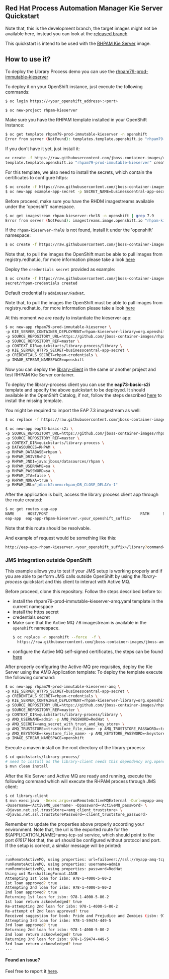 ## Red Hat Process Automation Manager Kie Server Quickstart

Note that, this is the development branch, the target images might not be available here, instead you can look at the [released branch](https://github.com/jboss-container-images/rhpam-7-openshift-image/tree/7.9.x/quickstarts/library-process)

This quickstart is intend to be used with the [RHPAM Kie Server](https://github.com/jboss-container-images/rhpam-7-openshift-image/tree/master/kieserver) image.

## How to use it?

To deploy the Library Process demo you can use the [rhpam79-prod-immutable-kieserver](https://github.com/jboss-container-images/rhpam-7-openshift-image/blob/master/templates/rhpam79-prod-immutable-kieserver.yaml)

To deploy it on your OpenShift instance, just execute the following commands:

```bash
$ oc login https://<your_openshift_address>:<port>
```

```bash
$ oc new-project rhpam-kieserver
```

Make sure you have the RHPAM template installed in your OpenShift Instance:
```bash
$ oc get template rhpam79-prod-immutable-kieserver -n openshift
Error from server (NotFound): templates.template.openshift.io "rhpam79-prod-immutable-kieserver" not found
```

If you don't have it yet, just install it:

```bash
oc create -f https://raw.githubusercontent.com/jboss-container-images/rhpam-7-openshift-image/master/templates/rhpam79-prod-immutable-kieserver.yaml -n openshift
template.template.openshift.io "rhpam79-prod-immutable-kieserver" created
```

For this template, we also need to install the secrets, which contain the certificates to configure https:
```bash
$ oc create -f https://raw.githubusercontent.com/jboss-container-images/rhpam-7-openshift-image/master/example-app-secret-template.yaml
$ oc new-app example-app-secret -p SECRET_NAME=businesscentral-app-secret
```

Before proceed, make sure you have the RHDM imagestreams available under the 'openshift' namespace.

```bash
$ oc get imagestream rhpam-kieserver-rhel8 -n openshift | grep 7.9
Error from server (NotFound): imagestreams.image.openshift.io "rhpam-kieserver-rhel8" not found
```

 If the `rhpam-kieserver-rhel8` is not found, install it under the 'openshift' namespace:
 ```bash
$ oc create -f https://raw.githubusercontent.com/jboss-container-images/rhpam-7-openshift-image/master/rhpam79-image-streams.yaml -n openshift
```

Note that, to pull the images the OpenShift must be able to pull images from registry.redhat.io, for more information
please take a look [here](https://access.redhat.com/RegistryAuthentication)


Deploy the `credentials secret` provided as example:

```bash
$ oc create -f https://raw.githubusercontent.com/jboss-container-images/rhpam-7-openshift-image/master/example-credentials.yaml
secret/rhpam-credentials created
```

Default credential is `adminUser/RedHat`.

Note that, to pull the images the OpenShift must be able to pull images from registry.redhat.io, for more information
please take a look [here](https://access.redhat.com/RegistryAuthentication)

At this moment we are ready to instantiate the kieserver app:

```bash
$ oc new-app rhpam79-prod-immutable-kieserver \
-p KIE_SERVER_CONTAINER_DEPLOYMENT=rhpam-kieserver-library=org.openshift.quickstarts:rhpam-kieserver-library:1.6.0-SNAPSHOT \
-p SOURCE_REPOSITORY_URL=https://github.com/jboss-container-images/rhpam-7-openshift-image.git \
-p SOURCE_REPOSITORY_REF=master \
-p CONTEXT_DIR=quickstarts/library-process/library \
-p KIE_SERVER_HTTPS_SECRET=businesscentral-app-secret \
-p CREDENTIALS_SECRET=rhpam-credentials \
-p IMAGE_STREAM_NAMESPACE=openshift
```

Now you can deploy the [library-client](library-client) in the same or another project and test RHPAM Kie Server container.

To deploy the library-process client you can use the **eap73-basic-s2i** template and specify the above quickstart to be deployed. It should available in the OpenShift Catalog, 
if not, follow the steps described [here](https://github.com/jboss-container-images/jboss-eap-7-openshift-image/blob/eap73/README.adoc) to install the missing template. 

You might be required to import the EAP 7.3 imagestream as well:
```bash
$ oc replace -f https://raw.githubusercontent.com/jboss-container-images/jboss-eap-7-openshift-image/eap73/templates/eap73-image-stream.json -n openshift
```

```bash
$ oc new-app eap73-basic-s2i \
-p SOURCE_REPOSITORY_URL=https://github.com/jboss-container-images/rhpam-7-openshift-image.git \
-p SOURCE_REPOSITORY_REF=master \
-p CONTEXT_DIR=quickstarts/library-process \
-p DATASOURCES=RHPAM \
-p RHPAM_DATABASE=rhpam \
-p RHPAM_DRIVER=h2 \
-p RHPAM_JNDI=java:jboss/datasources/rhpam \
-p RHPAM_USERNAME=sa \
-p RHPAM_PASSWORD=sa \
-p RHPAM_JTA=false \
-p RHPAM_NONXA=true \
-p RHPAM_URL="jdbc:h2:mem:rhpam;DB_CLOSE_DELAY=-1"
```


After the application is built, access the library process client app through the route created:

```bash
$ oc get routes eap-app
NAME      HOST/PORT                                         PATH      SERVICES   PORT      TERMINATION   WILDCARD
eap-app  eap-app-rhpam-kieserver.<your_openshift_suffix>               eap-app    <all>                   None
```

Note that this route should be resolvable.

And example of request would be something like this:

```bash
http://eap-app-rhpam-kieserver.<your_openshift_suffix>/library?command=runRemoteRest&protocol=http&host=myapp-kieserver&port=8080&username=adminUser&password=RedHat
```


### JMS integration outside OpenShift

This example allows you to test if your JMS setup is working properly and if you are able to perform JMS calls outside OpenShift
by using the *library-process* quickstart and this client to interact with Active MQ.

Before proceed, clone this repository.
Follow the steps described before to:
 - install the rhpam79-prod-immutable-kieserver-amq.yaml template in the current namespace
 - install the https secret
 - credentials secret
 - Make sure that the Active MQ 7.6 imagestream is available in the `openshift` namespace. 
   ```bash
   $ oc replace -n openshift --force  -f \
     https://raw.githubusercontent.com/jboss-container-images/jboss-amq-7-broker-openshift-image/76-7.6.0.GA/amq-broker-7-image-streams.yaml
   ```
 - configure the Active MQ self-signed certificates, the steps can be found [here](https://access.redhat.com/documentation/en-us/red_hat_amq/7.6/html/deploying_amq_broker_on_openshift/connecting-external-clients-to-templates-based-brokers_broker-ocp)


After properly configuring the Active-MQ pre requisites, deploy the Kie Server using the AMQ Application template:
To deploy the template execute the following command:

```bash
$ oc new-app rhpam79-prod-immutable-kieserver-amq \
-p KIE_SERVER_HTTPS_SECRET=businesscentral-app-secret \
-p CREDENTIALS_SECRET=rhpam-credentials \
-p KIE_SERVER_CONTAINER_DEPLOYMENT=rhpam-kieserver-library=org.openshift.quickstarts:rhpam-kieserver-library:1.6.0-SNAPSHOT  \
-p SOURCE_REPOSITORY_URL=https://github.com/jboss-container-images/rhpam-7-openshift-image.git \
-p SOURCE_REPOSITORY_REF=master \
-p CONTEXT_DIR=quickstarts/library-process/library \
-p AMQ_USERNAME=admin -p AMQ_PASSWORD=RedHat \
-p AMQ_SECRET=<amq_secret_with_trust_and_key_store> \
-p AMQ_TRUSTSTORE=<truststore_file_name> -p AMQ_TRUSTSTORE_PASSWORD=<truststore_password> \
-p AMQ_KEYSTORE=<keystore_file_name> -p AMQ_KEYSTORE_PASSWORD=<keystore_password> \
-p IMAGE_STREAM_NAMESPACE=openshift
```

Execute a maven install on the root directory of the library-process:
```sh
$ cd quickstarts/library-process/
# need to install as the library-client needs this dependency org.openshift.quickstarts:rhpam-kieserver-library:jar
$ mvn clean install
```

After the Kie Server and Active MQ are ready and running, execute the following command which will execute the RHPAM process
through JMS client:
```bash
$ cd library-client
$ mvn exec:java  -Dexec.args=runRemoteActiveMQExternal -Durl=myapp-amq-tcp-ssl-kieserver.apps.test.cloud \
-Dusername=<ActiveMQ_username> -Dpassword=<ActiveMQ_password> \
-Djavax.net.ssl.trustStore=<amq_client_truststore> \
-Djavax.net.ssl.trustStorePassword=<client_truststore_password>
```

Remember to update the properties above properly according your environment. Note that, the url is the exported route for the
${APPLICATION_NAME}-amq-tcp-ssl service, which should point to the port *61617*
Not that, the url should be configured without protocol and port.
If the setup is correct, a similar message will be printed:

```bash
...
runRemoteActiveMQ, using properties: url=failover://ssl://myapp-amq-tcp-ssl-kieserver.apps.test.cloud:443
runRemoteActiveMQ, using properties: username=admin
runRemoteActiveMQ, using properties: password=RedHat
Using xml MarshallingFormat.JAXB
Attempting 1st loan for isbn: 978-1-4000-5-80-2
1st loan approved? true
Attempting 2nd loan for isbn: 978-1-4000-5-80-2
2nd loan approved? true
Returning 1st loan for isbn: 978-1-4000-5-80-2
1st loan return acknowledged? true
Re-attempting 2nd loan for isbn: 978-1-4000-5-80-2
Re-attempt of 2nd loan approved? true
Received suggestion for book: Pride and Prejudice and Zombies (isbn: 978-1-59474-449-5)
Attempting 3rd loan for isbn: 978-1-59474-449-5
3rd loan approved? true
Returning 2nd loan for isbn: 978-1-4000-5-80-2
2nd loan return acknowledged? true
Returning 3rd loan for isbn: 978-1-59474-449-5
3rd loan return acknowledged? true
...
```

#### Found an issue?
Feel free to report it [here](https://github.com/jboss-container-images/rhpam-7-openshift-image/issues/new).
